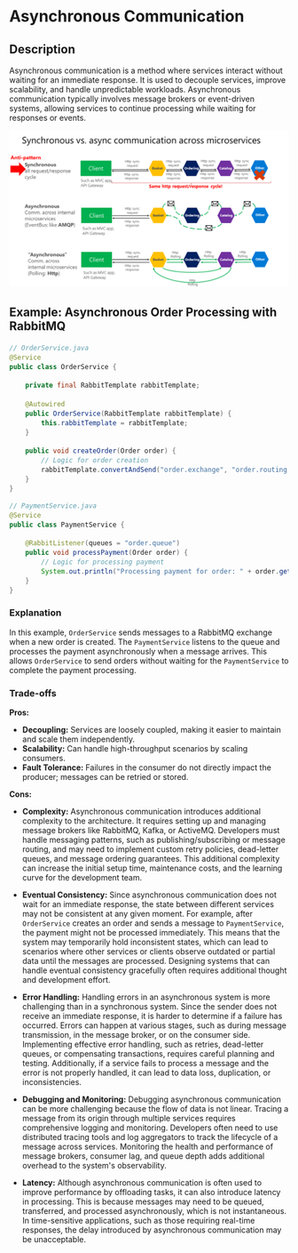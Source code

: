 # Asynchronous Communication

## Description
Asynchronous communication is a method where services interact without waiting for an immediate response. It is used to decouple services, improve scalability, and handle unpredictable workloads. Asynchronous communication typically involves message brokers or event-driven systems, allowing services to continue processing while waiting for responses or events.

![alt text](Assets/Sync_vs_Async_Communication.png)

## Example: Asynchronous Order Processing with RabbitMQ

```java
// OrderService.java
@Service
public class OrderService {

    private final RabbitTemplate rabbitTemplate;

    @Autowired
    public OrderService(RabbitTemplate rabbitTemplate) {
        this.rabbitTemplate = rabbitTemplate;
    }

    public void createOrder(Order order) {
        // Logic for order creation
        rabbitTemplate.convertAndSend("order.exchange", "order.routing.key", order);
    }
}
```

```java
// PaymentService.java
@Service
public class PaymentService {

    @RabbitListener(queues = "order.queue")
    public void processPayment(Order order) {
        // Logic for processing payment
        System.out.println("Processing payment for order: " + order.getId());
    }
}
```

### Explanation
In this example, `OrderService` sends messages to a RabbitMQ exchange when a new order is created. The `PaymentService` listens to the queue and processes the payment asynchronously when a message arrives. This allows `OrderService` to send orders without waiting for the `PaymentService` to complete the payment processing.

### Trade-offs
**Pros:**
- **Decoupling:** Services are loosely coupled, making it easier to maintain and scale them independently.
- **Scalability:** Can handle high-throughput scenarios by scaling consumers.
- **Fault Tolerance:** Failures in the consumer do not directly impact the producer; messages can be retried or stored.

**Cons:**
- **Complexity:**
  Asynchronous communication introduces additional complexity to the architecture. It requires setting up and managing message brokers like RabbitMQ, Kafka, or ActiveMQ. Developers must handle messaging patterns, such as publishing/subscribing or message routing, and may need to implement custom retry policies, dead-letter queues, and message ordering guarantees. This additional complexity can increase the initial setup time, maintenance costs, and the learning curve for the development team.

- **Eventual Consistency:**
  Since asynchronous communication does not wait for an immediate response, the state between different services may not be consistent at any given moment. For example, after `OrderService` creates an order and sends a message to `PaymentService`, the payment might not be processed immediately. This means that the system may temporarily hold inconsistent states, which can lead to scenarios where other services or clients observe outdated or partial data until the messages are processed. Designing systems that can handle eventual consistency gracefully often requires additional thought and development effort.

- **Error Handling:**
  Handling errors in an asynchronous system is more challenging than in a synchronous system. Since the sender does not receive an immediate response, it is harder to determine if a failure has occurred. Errors can happen at various stages, such as during message transmission, in the message broker, or on the consumer side. Implementing effective error handling, such as retries, dead-letter queues, or compensating transactions, requires careful planning and testing. Additionally, if a service fails to process a message and the error is not properly handled, it can lead to data loss, duplication, or inconsistencies.

- **Debugging and Monitoring:**
  Debugging asynchronous communication can be more challenging because the flow of data is not linear. Tracing a message from its origin through multiple services requires comprehensive logging and monitoring. Developers often need to use distributed tracing tools and log aggregators to track the lifecycle of a message across services. Monitoring the health and performance of message brokers, consumer lag, and queue depth adds additional overhead to the system's observability.

- **Latency:**
  Although asynchronous communication is often used to improve performance by offloading tasks, it can also introduce latency in processing. This is because messages may need to be queued, transferred, and processed asynchronously, which is not instantaneous. In time-sensitive applications, such as those requiring real-time responses, the delay introduced by asynchronous communication may be unacceptable.